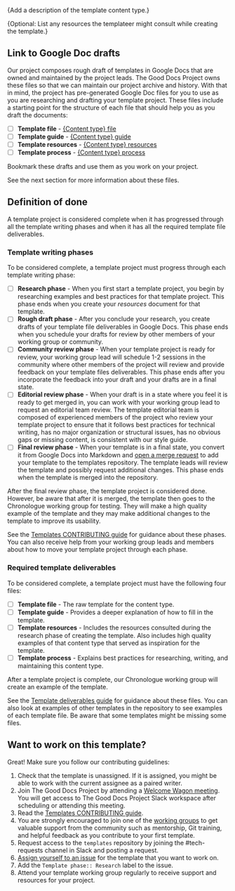{Add a description of the template content type.}

{Optional: List any resources the templateer might consult while creating the template.}

## Link to Google Doc drafts
Our project composes rough draft of templates in Google Docs that are owned and maintained by the project leads. The Good Docs Project owns these files so that we can maintain our project archive and history. With that in mind, the project has pre-generated Google Doc files for you to use as you are researching and drafting your template project. These files include a starting point for the structure of each file that should help you as you draft the documents:

* [ ] **Template file** - [{Content type} file](link-to-Google-Doc)
* [ ] **Template guide** - [{Content type} guide](link-to-Google-Doc)
* [ ] **Template resources** - [{Content type} resources](link-to-Google-Doc)
* [ ] **Template process** - [{Content type} process](link-to-Google-Doc)

Bookmark these drafts and use them as you work on your project.

See the next section for more information about these files.

## Definition of done
A template project is considered complete when it has progressed through all the template writing phases and when it has all the required template file deliverables.

### Template writing phases
To be considered complete, a template project must progress through each template writing phase:

* [ ] **Research phase** - When you first start a template project, you begin by researching examples and best practices for that template project. This phase ends when you create your *resources* document for that template.
* [ ] **Rough draft phase** - After you conclude your research, you create drafts of your template file deliverables in Google Docs. This phase ends when you schedule your drafts for review by other members of your working group or community.
* [ ] **Community review phase** - When your template project is ready for review, your working group lead will schedule 1-2 sessions in the community where other members of the project will review and provide feedback on your template files deliverables. This phase ends after you incorporate the feedback into your draft and your drafts are in a final state.
* [ ] **Editorial review phase** - When your draft is in a state where you feel it is ready to get merged in, you can work with your working group lead to request an editorial team review. The template editorial team is composed of experienced members of the project who review your template project to ensure that it follows best practices for technical writing, has no major organization or structural issues, has no obvious gaps or missing content, is consistent with our style guide.
* [ ] **Final review phase** - When your template is in a final state, you convert it from Google Docs into Markdown and [open a merge request](https://docs.gitlab.com/ee/user/project/merge_requests/creating_merge_requests.html) to add your template to the templates repository. The template leads will review the template and possibly request additional changes. This phase ends when the template is merged into the repository.

After the final review phase, the template project is considered done. However, be aware that after it is merged, the template then goes to the Chronologue working group for testing. They will make a high quality example of the template and they may make additional changes to the template to improve its usability.

See the [Templates CONTRIBUTING guide](https://gitlab.com/tgdp/templates/-/blob/main/CONTRIBUTING.md) for guidance about these phases. You can also receive help from your working group leads and members about how to move your template project through each phase.

### Required template deliverables
To be considered complete, a template project must have the following four files:

* [ ] **Template file** - The raw template for the content type.
* [ ] **Template guide** - Provides a deeper explanation of how to fill in the template.
* [ ] **Template resources** - Includes the resources consulted during the research phase of creating the template. Also includes high quality examples of that content type that served as inspiration for the template.
* [ ] **Template process** - Explains best practices for researching, writing, and maintaining this content type.

After a template project is complete, our Chronologue working group will create an example of the template.

See the [Template deliverables guide](https://gitlab.com/tgdp/templates/-/blob/main/template-deliverables.md) for guidance about these files. You can also look at examples of other templates in the repository to see examples of each template file. Be aware that some templates might be missing some files.

## Want to work on this template?
Great! Make sure you follow our contributing guidelines:

1. Check that the template is unassigned. If it is assigned, you might be able to work with the current assignee as a paired writer.
2. Join The Good Docs Project by attending a [Welcome Wagon meeting](https://thegooddocsproject.dev/welcome/). You will get access to The Good Docs Project Slack workspace after scheduling or attending this meeting.
3. Read the [Templates CONTRIBUTING guide](https://gitlab.com/tgdp/templates/-/blob/main/CONTRIBUTING.md).
4. You are strongly encouraged to join one of the [working groups](https://thegooddocsproject.dev/working-group/) to get valuable support from the community such as mentorship, Git training, and helpful feedback as you contribute to your first template.
5. Request access to the `templates` repository by joining the #tech-requests channel in Slack and posting a request.
6. [Assign yourself to an issue](https://docs.gitlab.com/ee/user/project/issues/managing_issues.html#assignee) for the template that you want to work on.
7. Add the `Template phase:: Research` label to the issue.
8. Attend your template working group regularly to receive support and resources for your project.
